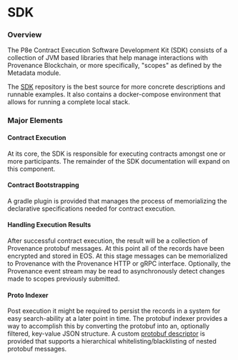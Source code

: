 # SDK

### Overview

The P8e Contract Execution Software Development Kit \(SDK\) consists of a collection of JVM based libraries that help manage interactions with Provenance Blockchain, or more specifically, "scopes" as defined by the Metadata module.

The [SDK](https://github.com/provenance-io/p8e-scope-sdk) repository is the best source for more concrete descriptions and runnable examples. It also contains a docker-compose environment that allows for running a complete local stack.

### Major Elements

#### Contract Execution

At its core, the SDK is responsible for executing contracts amongst one or more participants. The remainder of the SDK documentation will expand on this component.

#### Contract Bootstrapping

A gradle plugin is provided that manages the process of memorializing the declarative specifications needed for contract execution.

#### Handling Execution Results

After successful contract execution, the result will be a collection of Provenance protobuf messages. At this point all of the records have been encrypted and stored in EOS. At this stage messages can be memorialized to Provenance with the Provenance HTTP or gRPC interface. Optionally, the Provenance event stream may be read to asynchronously detect changes made to scopes previously submitted.

#### Proto Indexer

Post execution it might be required to persist the records in a system for easy search-ability at a later point in time. The protobuf indexer provides a way to accomplish this by converting the protobuf into an, optionally filtered, key-value JSON structure. A custom [protobuf descriptor](https://developers.google.com/protocol-buffers/docs/reference/cpp/google.protobuf.descriptor) is provided that supports a hierarchical whitelisting/blacklisting of nested protobuf messages.

